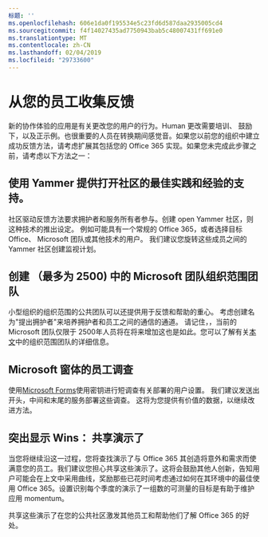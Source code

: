 ```yaml
---
标题: ''
ms.openlocfilehash: 606e1da0f195534e5c23fd6d587daa2935005cd4
ms.sourcegitcommit: f4f14027435ad7750943bab5c48007431ff691e0
ms.translationtype: MT
ms.contentlocale: zh-CN
ms.lasthandoff: 02/04/2019
ms.locfileid: "29733600"
---
```

# <a name="collect-feedback-from-your-employees"></a>从您的员工收集反馈

新的协作体验的应用是有关更改您的用户的行为。Human 更改需要培训、 鼓励下，以及正示例。也很重要的人员在转换期间感觉音。如果您以前您的组织中建立成功反馈方法，请考虑扩展其包括您的 Office 365 实现。如果您未完成此步骤之前，请考虑以下方法之一：

## <a name="use-yammer-to-provide-an-open-community-for-best-practices-and-support-for-the-experience"></a>使用 Yammer 提供打开社区的最佳实践和经验的支持。
社区驱动反馈方法要求拥护者和服务所有者参与。创建 open Yammer 社区，则这种技术的推出设定。 例如可能具有一个常规的 Office 365，或者选择目标 Office、 Microsoft 团队或其他技术的用户。 我们建议您旋转这些成员之间的 Yammer 社区创建监视计划。 

## <a name="creating-an-org-wide-team-within-microsoft-teams-up-to-2500"></a>创建 （最多为 2500) 中的 Microsoft 团队组织范围团队
小型组织的组织范围的公共团队可以还提供用于反馈和帮助的重心。 考虑创建名为"提出拥护者"来培养拥护者和员工之间的通信的通道。 请记住，，当前的 Microsoft 团队仅限于 2500年人员将在将来增加这也是如此。您可以了解有关[本文](https://docs.microsoft.com/en-us/microsoftteams/create-an-org-wide-team)中的组织范围团队的详细信息。 

## <a name="microsoft-forms-for-employee-surveys"></a>Microsoft 窗体的员工调查

使用[Microsoft Forms](https://support.office.com/en-us/forms)使用密钥进行短调查有关部署的用户设置。 我们建议发送出开头，中间和末尾的服务部署这些调查。 这将为您提供有价值的数据，以继续改进方法。  

## <a name="highlight-the-wins-share-showcases"></a>突出显示 Wins： 共享演示了
当您将继续沿这一过程，您将查找演示了与 Office 365 其创造将意外和需求而使满意您的员工。我们建议您担心共享这些演示了。这将会鼓励其他人创新，告知用户可能会在上文中采用曲线，奖励那些已花时间考虑通过如何在其环境中的最佳使用 Office 365。设置识别每个季度的演示了一组数的可测量的目标是有助于维护应用 momentum。

共享这些演示了在您的公共社区激发其他员工和帮助他们了解 Office 365 的好处。  